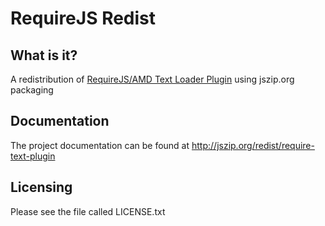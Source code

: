 RequireJS Redist
====================

What is it?
-----------

A redistribution of [RequireJS/AMD Text Loader Plugin][1] using jszip.org packaging

Documentation
-------------

The project documentation can be found at http://jszip.org/redist/require-text-plugin

Licensing
---------

Please see the file called LICENSE.txt

  [1]: http://requirejs.org/docs/api.html#text
